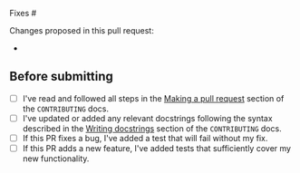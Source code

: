 <!-- To ensure we can review your pull request promptly please complete this template entirely. -->

<!-- Please reference the issue number here. You can replace "Fixes" with "Closes" if it makes more sense. -->
Fixes #

Changes proposed in this pull request:
<!-- Please list all changes/additions here. -->
-

## Before submitting

<!-- Please complete this checklist BEFORE submitting your PR to speed along the review process. -->
- [ ] I've read and followed all steps in the [Making a pull request](https://github.com/cheshire-cat-ai/cheshire-cat-api/blob/main/.github/CONTRIBUTING.md#making-a-pull-request)
    section of the `CONTRIBUTING` docs.
- [ ] I've updated or added any relevant docstrings following the syntax described in the
    [Writing docstrings](https://github.com/cheshire-cat-ai/cheshire-cat-api/blob/main/.github/CONTRIBUTING.md#writing-docstrings) section of the `CONTRIBUTING` docs.
- [ ] If this PR fixes a bug, I've added a test that will fail without my fix.
- [ ] If this PR adds a new feature, I've added tests that sufficiently cover my new functionality.
